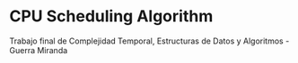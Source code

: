 # CPU Scheduling Algorithm
Trabajo final de Complejidad Temporal, Estructuras de Datos y Algoritmos -
Guerra Miranda
